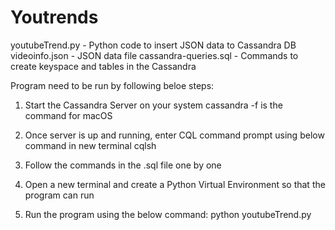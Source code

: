 # Youtrends
youtubeTrend.py - Python code to insert JSON data to Cassandra DB
videoinfo.json - JSON data file
cassandra-queries.sql - Commands to create keyspace and tables in the Cassandra

Program need to be run by following beloe steps:

1) Start the Cassandra Server on your system
     cassandra -f is the command for macOS
     
2) Once server is up and running, enter CQL command prompt using below command in new terminal
        cqlsh

3) Follow the commands in the .sql file one by one

4) Open a new terminal and create a Python Virtual Environment so that the program can run

5) Run the program using the below command:
    python youtubeTrend.py
